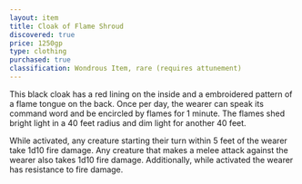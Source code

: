 ```yaml
---
layout: item
title: Cloak of Flame Shroud
discovered: true
price: 1250gp
type: clothing
purchased: true
classification: Wondrous Item, rare (requires attunement)
---
```

This black cloak has a red lining on the inside and a embroidered pattern of a flame tongue on the back. Once per day, the wearer can speak its command word and be encircled by flames for 1 minute. The flames shed bright light in a 40 feet radius and dim light for another 40 feet.

While activated, any creature starting their turn within 5 feet of the wearer take 1d10 fire damage. Any creature that makes a melee attack against the wearer also takes 1d10 fire damage. Additionally, while activated the wearer has resistance to fire damage.
